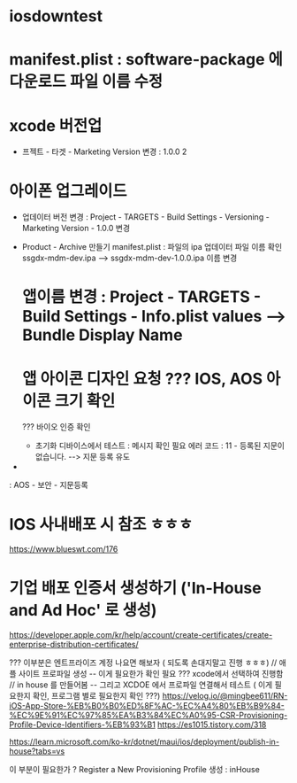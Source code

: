# iosdowntest

# manifest.plist : software-package 에 다운로드 파일 이름 수정

# xcode 버전업
- 프젝트 - 타겟 - Marketing Version 변경 : 1.0.0
2
# 아이폰 업그레이드
- 업데이터 버전 변경 : Project - TARGETS - Build Settings - Versioning - Marketing Version - 1.0.0 변경 
- Product - Archive 만들기 
  manifest.plist : 파일의 ipa 업데이터 파일 이름 확인
  ssgdx-mdm-dev.ipa  --> ssgdx-mdm-dev-1.0.0.ipa 이름 변경

  # 앱이름 변경 : Project - TARGETS - Build Settings - Info.plist values --> Bundle Display Name
  # 앱 아이콘 디자인 요청 ??? IOS, AOS 아이콘 크기 확인 


  ??? 바이오 인증 확인
  - 초기화 디바이스에서 테스트 : 메시지 확인 필요
  에러 코드 : 11 - 등록된 지문이 없습니다.  --> 지문 등록 유도
- 


: AOS - 보안 - 지문등록

# IOS 사내배포 시 참조 ㅎㅎㅎ
https://www.blueswt.com/176



# 기업 배포 인증서 생성하기 ('In-House and Ad Hoc' 로 생성)
https://developer.apple.com/kr/help/account/create-certificates/create-enterprise-distribution-certificates/


??? 이부분은 엔트프라이즈 계정 나요면 해보자 ( 되도록 손대지말고 진행 ㅎㅎㅎ)
// 애플 사이트 프로파일 생성 -- 이게 필요한가 확인 필요 ??? xcode에서 선택하여 진행함
// in house 를 만들어봄 -- 그리고 XCDOE 에서 프로파일 연결해서 테스트 ( 이게 필요한지 확인, 프로그램 별로 필요한지 확인 ???)
https://velog.io/@mingbee611/RN-iOS-App-Store-%EB%B0%B0%ED%8F%AC-%EC%A4%80%EB%B9%84-%EC%9E%91%EC%97%85%EA%B3%84%EC%A0%95-CSR-Provisioning-Profile-Device-Identifiers-%EB%93%B1
https://es1015.tistory.com/318


https://learn.microsoft.com/ko-kr/dotnet/maui/ios/deployment/publish-in-house?tabs=vs

이 부분이 필요한가 ? Register a New Provisioning Profile 생성 : inHouse


